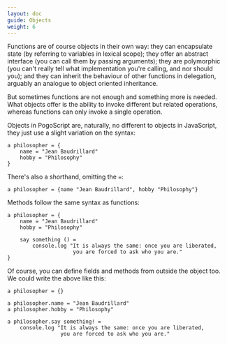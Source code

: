 ```yaml
---
layout: doc
guide: Objects
weight: 6
---
```


Functions are of course objects in their own way: they can encapsulate state (by referring to variables in lexical scope); they offer an abstract interface (you can call them by passing arguments); they are polymorphic (you can't really tell what implementation you're calling, and nor should you); and they can inherit the behaviour of other functions in delegation, arguably an analogue to object oriented inheritance.

But sometimes functions are not enough and something more is needed. What objects offer is the ability to invoke different but related operations, whereas functions can only invoke a single operation.

Objects in PogoScript are, naturally, no different to objects in JavaScript, they just use a slight variation on the syntax:

    a philosopher = {
        name = "Jean Baudrillard"
        hobby = "Philosophy"
    }

There's also a shorthand, omitting the `=`:

    a philosopher = {name "Jean Baudrillard", hobby "Philosophy"}

Methods follow the same syntax as functions:

    a philosopher = {
        name = "Jean Baudrillard"
        hobby = "Philosophy"
        
        say something () =
            console.log "It is always the same: once you are liberated,
                         you are forced to ask who you are."
    }

Of course, you can define fields and methods from outside the object too. We could write the above like this:

    a philosopher = {}

    a philosopher.name = "Jean Baudrillard"
    a philosopher.hobby = "Philosophy"

    a philosopher.say something! = 
        console.log "It is always the same: once you are liberated,
                     you are forced to ask who you are."

